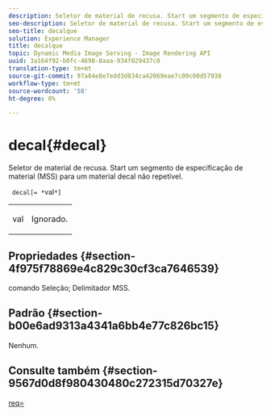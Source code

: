 ```yaml
---
description: Seletor de material de recusa. Start um segmento de especificação de material (MSS) para um material decal não repetível.
seo-description: Seletor de material de recusa. Start um segmento de especificação de material (MSS) para um material decal não repetível.
seo-title: decalque
solution: Experience Manager
title: decalque
topic: Dynamic Media Image Serving - Image Rendering API
uuid: 3a164f92-b0fc-4698-8aaa-934f029437c0
translation-type: tm+mt
source-git-commit: 97a84e8e7edd3d834ca42069eae7c09c00d57938
workflow-type: tm+mt
source-wordcount: '58'
ht-degree: 0%

---
```



# decal{#decal}

Seletor de material de recusa. Start um segmento de especificação de material (MSS) para um material decal não repetível.

` decal[= *`val`*]`

<table id="simpletable_35431F0E19B143528BD75C82CFBC5EE0"> 
 <tr class="strow"> 
  <td class="stentry"> <p> <span class="varname"> val  </span> </p> </td> 
  <td class="stentry"> <p>Ignorado. </p> </td> 
 </tr> 
</table>

## Propriedades {#section-4f975f78869e4c829c30cf3ca7646539}

comando Seleção; Delimitador MSS.

## Padrão {#section-b00e6ad9313a4341a6bb4e77c826bc15}

Nenhum.

## Consulte também {#section-9567d0d8f980430480c272315d70327e}

[req=](../../../../../ir-api/http-protocol/image-rendering-api-ref/c-ir-http-protocol-ref/c-ir-http-protocol-command-reference/r-ir-req.md#reference-792b1a663fb64261bd2de2a209b847fb)
